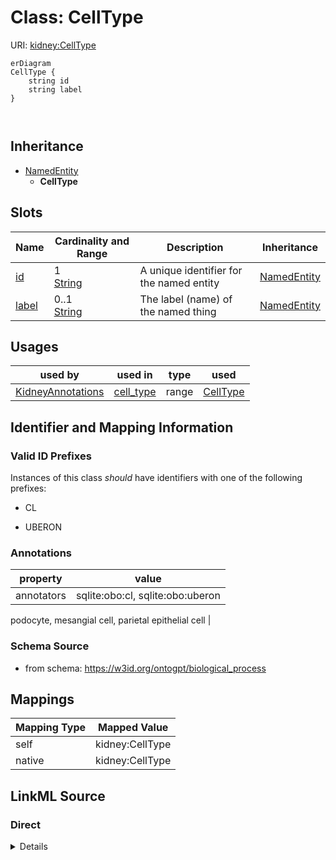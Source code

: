 

# Class: CellType



URI: [kidney:CellType](http://w3id.org/ontogpt/kidney-templateCellType)



```mermaid
erDiagram
CellType {
    string id  
    string label  
}



```




## Inheritance
* [NamedEntity](NamedEntity.md)
    * **CellType**



## Slots

| Name | Cardinality and Range | Description | Inheritance |
| ---  | --- | --- | --- |
| [id](id.md) | 1 <br/> [String](String.md) | A unique identifier for the named entity | [NamedEntity](NamedEntity.md) |
| [label](label.md) | 0..1 <br/> [String](String.md) | The label (name) of the named thing | [NamedEntity](NamedEntity.md) |





## Usages

| used by | used in | type | used |
| ---  | --- | --- | --- |
| [KidneyAnnotations](KidneyAnnotations.md) | [cell_type](cell_type.md) | range | [CellType](CellType.md) |






## Identifier and Mapping Information


### Valid ID Prefixes

Instances of this class *should* have identifiers with one of the following prefixes:

* CL

* UBERON






### Annotations

| property | value |
| --- | --- |
| annotators | sqlite:obo:cl, sqlite:obo:uberon || prompt.examples | tubule epithelial cell, macula densa cell, glomerular endothelial cell,
podocyte, mesangial cell, parietal epithelial cell
 |



### Schema Source


* from schema: https://w3id.org/ontogpt/biological_process





## Mappings

| Mapping Type | Mapped Value |
| ---  | ---  |
| self | kidney:CellType |
| native | kidney:CellType |





## LinkML Source

<!-- TODO: investigate https://stackoverflow.com/questions/37606292/how-to-create-tabbed-code-blocks-in-mkdocs-or-sphinx -->

### Direct

<details>
```yaml
name: CellType
id_prefixes:
- CL
- UBERON
annotations:
  annotators:
    tag: annotators
    value: sqlite:obo:cl, sqlite:obo:uberon
  prompt.examples:
    tag: prompt.examples
    value: 'tubule epithelial cell, macula densa cell, glomerular endothelial cell,

      podocyte, mesangial cell, parietal epithelial cell

      '
from_schema: https://w3id.org/ontogpt/biological_process
is_a: NamedEntity

```
</details>

### Induced

<details>
```yaml
name: CellType
id_prefixes:
- CL
- UBERON
annotations:
  annotators:
    tag: annotators
    value: sqlite:obo:cl, sqlite:obo:uberon
  prompt.examples:
    tag: prompt.examples
    value: 'tubule epithelial cell, macula densa cell, glomerular endothelial cell,

      podocyte, mesangial cell, parietal epithelial cell

      '
from_schema: https://w3id.org/ontogpt/biological_process
is_a: NamedEntity
attributes:
  id:
    name: id
    annotations:
      prompt.skip:
        tag: prompt.skip
        value: 'true'
    description: A unique identifier for the named entity
    comments:
    - this is populated during the grounding and normalization step
    from_schema: https://w3id.org/ontogpt/biological_process
    rank: 1000
    identifier: true
    alias: id
    owner: CellType
    domain_of:
    - NamedEntity
    - Publication
    range: string
    required: true
  label:
    name: label
    annotations:
      owl:
        tag: owl
        value: AnnotationProperty, AnnotationAssertion
    description: The label (name) of the named thing
    from_schema: https://w3id.org/ontogpt/biological_process
    aliases:
    - name
    rank: 1000
    slot_uri: rdfs:label
    alias: label
    owner: CellType
    domain_of:
    - NamedEntity
    range: string

```
</details>